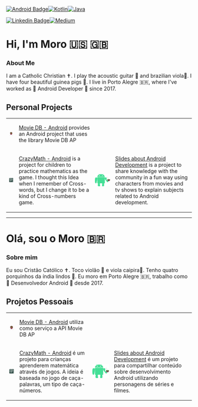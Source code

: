 [![Android Badge](https://img.shields.io/badge/Android-3DDC84?style=for-the-badge&logo=android&logoColor=white)](https://www.android.com/)[![Kotlin](https://img.shields.io/badge/Kotlin-0095D5?&style=for-the-badge&logo=kotlin&logoColor=white)](https://kotlinlang.org/)[![Java](https://img.shields.io/badge/Java-ED8B00?style=for-the-badge&logo=java&logoColor=white)](https://www.java.com/en/)

[![Linkedin Badge](https://img.shields.io/badge/-LinkedIn-blue?style=flat-square&logo=Linkedin&logoColor=white)](https://www.linkedin.com/in/gabrielbronzattimoro15031994/)[![Medium](https://img.shields.io/badge/Medium-12100E?style=for-the-badge&logo=medium&logoColor=white)](https://medium.com/@gabrielbronzattimoro.es)

# Hi, I'm Moro 🇺🇸 🇬🇧

### About Me

I am a Catholic Christian ✝️. I play the acoustic guitar 🎸 and brazilian viola🎻. I have four beautiful guinea pigs 🐷.
I live in Porto Alegre 🇧🇷, where I've worked as 🤖 Android Developer 💚 since 2017.

## Personal Projects

<table style="overflow-x:auto;">
  <tr>
    <td>
      <a href="https://gitlab.com/gabrielbmoro/MovieDB-Android">
        <img style="width: 100%;height: auto;" src="img/movie-db-android-icon.png">
      </a>
    </td>
    <td>
      <p>
        <a href=https://gitlab.com/gabrielbmoro/MovieDB-Android>Movie DB - Android</a> provides an Android project that uses the library Movie DB AP
      </p>
    </td>
  </tr>
    <tr>
      <td>
        <a href="https://gitlab.com/gabrielbmoro/CrazyMath-Android">
          <img style="width: 100%;height: auto;" src="img/crazy-math-android-icon.png" />
        </a>
      </td>
      <td>
        <p>
          <a href="https://gitlab.com/gabrielbmoro/CrazyMath-Android">CrazyMath - Android</a> is a project for children to practice mathematics as the game. I thought this Idea when I remember of Cross-words, but I change it to be a kind of Cross-numbers game.
        </p>
      </td>
      <td>
        <a href="https://gitlab.com/gabrielbmoro/slides-about-android-development">
          <img style="width: 100%;height: auto;" src="img/android-dev-rs.png">
        </a>
      </td>
      <td>
        <a href="https://gitlab.com/gabrielbmoro/slides-about-android-development">Slides about Android Development</a> is a project to share knowledge with the community in a fun way using characters from movies and tv shows to explain subjects related to Android development.
      </td>
    </tr>
</table>

---

# Olá, sou o Moro 🇧🇷

### Sobre mim

Eu sou Cristão Católico ✝️. Toco violão 🎸 e viola caipira🎻. Tenho quatro porquinhos da índia lindos 🐷.
Eu moro em Porto Alegre 🇧🇷, trabalho como 🤖 Desenvolvedor Android 💚 desde 2017.

## Projetos Pessoais

<table style="overflow-x:auto;">
  <tr>
    <td>
      <a href="https://gitlab.com/gabrielbmoro/MovieDB-Android">
        <img style="width: 100%;height: auto;" src="img/movie-db-android-icon.png">
      </a>
    </td>
    <td>
      <p>
        <a href=https://gitlab.com/gabrielbmoro/MovieDB-Android>Movie DB - Android</a> utiliza como serviço a API Movie DB AP
      </p>
    </td>
  </tr>
    <tr>
      <td>
        <a href="https://gitlab.com/gabrielbmoro/CrazyMath-Android">
          <img style="width: 100%;height: auto;" src="img/crazy-math-android-icon.png" />
        </a>
      </td>
      <td>
        <p>
          <a href="https://gitlab.com/gabrielbmoro/CrazyMath-Android">CrazyMath - Android</a> é um projeto para crianças aprenderem matemática através de jogos. A ideia é baseada no jogo de caça-palavras, um tipo de caça-números.
        </p>
      </td>
      <td>
        <a href="https://gitlab.com/gabrielbmoro/slides-about-android-development">
          <img style="width: 100%;height: auto;" src="img/android-dev-rs.png">
        </a>
      </td>
      <td>
        <a href="https://gitlab.com/gabrielbmoro/slides-about-android-development">Slides about Android Development</a> é um projeto para compartilhar conteúdo sobre desenvolvimento Android utilizando personagens de séries e filmes.
      </td>
    </tr>
</table>
